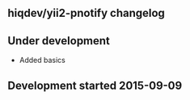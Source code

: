 hiqdev/yii2-pnotify changelog
-----------------------------

## Under development

- Added basics

## Development started 2015-09-09

